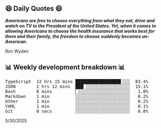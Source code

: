 ## 😄 Daily Quotes 😄

_**Americans are free to choose everything from what they eat, drive and watch on TV to the President of the United States. Yet, when it comes to allowing Americans to choose the health insurance that works best for them and their family, the freedom to choose suddenly becomes un-American.**_

Ron Wyden



## 📊 Weekly development breakdown 📊

<pre>TypeScript  12 hrs 15 mins █████████████████▌░░░  83.4%
JSON        2 hrs 12 mins  ███▏░░░░░░░░░░░░░░░░░  15.1%
Bash        8 mins         ▏░░░░░░░░░░░░░░░░░░░░   1.0%
Markdown    1 min          ░░░░░░░░░░░░░░░░░░░░░   0.2%
Other       1 min          ░░░░░░░░░░░░░░░░░░░░░   0.2%
YAML        1 min          ░░░░░░░░░░░░░░░░░░░░░   0.1%
Git         0 secs         ░░░░░░░░░░░░░░░░░░░░░   0.0%</pre>

5/30/2025